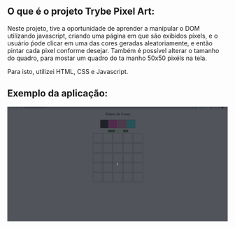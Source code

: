 ## O que é o projeto Trybe Pixel Art:

Neste projeto, tive a oportunidade de aprender a manipular o DOM utilizando javascript, criando uma página em que são exibidos píxels, e o usuário ṕode clicar em uma das cores geradas aleatoriamente, e então pintar cada pixel conforme desejar.
Também é possível alterar o tamanho do quadro, para mostar um quadro do ta manho 50x50 pixéls na tela. 

Para isto, utilizei HTML, CSS e Javascript. 

## Exemplo da aplicação:

<img src="assets/exemplo.gif" alt="Exemplo da aplicação" width="600">
